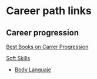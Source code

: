 # Career path links

## Career progression
[Best Books on Carrer Progression](https://www.reddit.com/r/cscareerquestions/comments/7k8tu1/best_books_on_software_engineer_career_progression/)

[Soft Skills](https://jaxenter.com/6-most-useful-soft-skills-for-software-developers-125286.html)

- [Body Languaje](https://www.reddit.com/r/socialskills/comments/7ne3mk/the_power_of_eye_contact_my_experiences_since/)